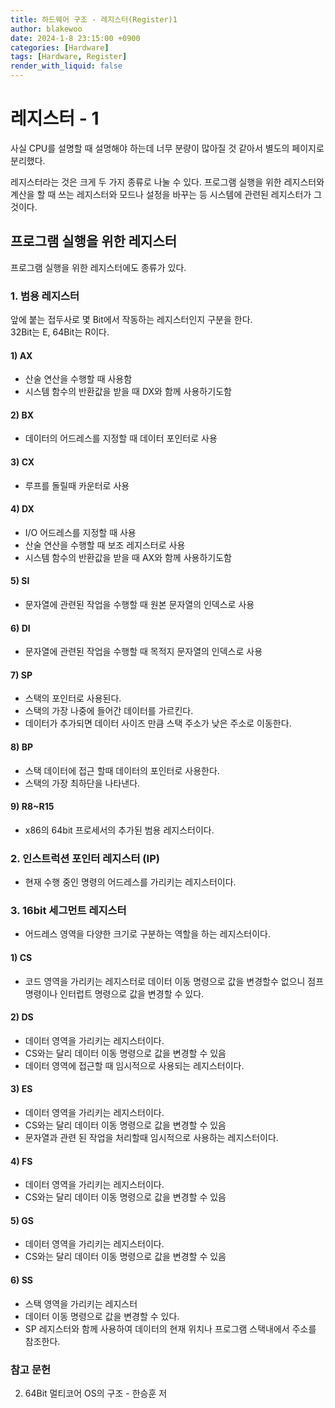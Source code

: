 ```yaml
---
title: 하드웨어 구조 - 레지스터(Register)1
author: blakewoo
date: 2024-1-8 23:15:00 +0900
categories: [Hardware]
tags: [Hardware, Register]
render_with_liquid: false
---
```


# 레지스터 - 1
사실 CPU를 설명할 때 설명해야 하는데 너무 분량이 많아질 것 같아서 별도의 페이지로 분리했다.

레지스터라는 것은 크게 두 가지 종류로 나눌 수 있다.
프로그램 실행을 위한 레지스터와 계산을 할 때 쓰는 레지스터와 모드나 설정을 바꾸는 등 시스템에 관련된
레지스터가 그것이다.

## 프로그램 실행을 위한 레지스터
프로그램 실행을 위한 레지스터에도 종류가 있다.

### 1. 범용 레지스터
앞에 붙는 접두사로 몇 Bit에서 작동하는 레지스터인지 구분을 한다.   
32Bit는 E, 64Bit는 R이다.

#### 1) AX
- 산술 연산을 수행할 때 사용함
- 시스템 함수의 반환값을 받을 때 DX와 함께 사용하기도함

#### 2) BX
- 데이터의 어드레스를 지정할 때 데이터 포인터로 사용

#### 3) CX
- 루프를 돌릴때 카운터로 사용

#### 4) DX
- I/O 어드레스를 지정할 때 사용
- 산술 연산을 수행할 때 보조 레지스터로 사용
- 시스템 함수의 반환값을 받을 때 AX와 함께 사용하기도함

#### 5) SI
- 문자열에 관련된 작업을 수행할 때 원본 문자열의 인덱스로 사용

#### 6) DI
- 문자열에 관련된 작업을 수행할 때 목적지 문자열의 인덱스로 사용

#### 7) SP
- 스택의 포인터로 사용된다.
- 스택의 가장 나중에 들어간 데이터를 가르킨다.
- 데이터가 추가되면 데이터 사이즈 만큼 스택 주소가 낮은 주소로 이동한다.

#### 8) BP
- 스택 데이터에 접근 할때 데이터의 포인터로 사용한다.
- 스택의 가장 최하단을 나타낸다.

#### 9) R8~R15
- x86의 64bit 프로세서의 추가된 범용 레지스터이다.

### 2. 인스트럭션 포인터 레지스터 (IP)
- 현재 수행 중인 명령의 어드레스를 가리키는 레지스터이다.

### 3. 16bit 세그먼트 레지스터
- 어드레스 영역을 다양한 크기로 구분하는 역할을 하는 레지스터이다.

#### 1) CS
- 코드 영역을 가리키는 레지스터로 데이터 이동 명령으로 값을 변경할수 없으니
  점프 명령이나 인터럽트 명령으로 값을 변경할 수 있다.
  
#### 2) DS
- 데이터 영역을 가리키는 레지스터이다.
- CS와는 달리 데이터 이동 명령으로 값을 변경할 수 있음
- 데이터 영역에 접근할 때 임시적으로 사용되는 레지스터이다.

#### 3) ES
- 데이터 영역을 가리키는 레지스터이다.
- CS와는 달리 데이터 이동 명령으로 값을 변경할 수 있음
- 문자열과 관련 된 작업을 처리할때 임시적으로 사용하는 레지스터이다.

#### 4) FS
- 데이터 영역을 가리키는 레지스터이다.
- CS와는 달리 데이터 이동 명령으로 값을 변경할 수 있음

#### 5) GS
- 데이터 영역을 가리키는 레지스터이다.
- CS와는 달리 데이터 이동 명령으로 값을 변경할 수 있음

#### 6) SS
- 스택 영역을 가리키는 레지스터
- 데이터 이동 명령으로 값을 변경할 수 있다.
- SP 레지스터와 함께 사용하여 데이터의 현재 위치나 프로그램 스택내에서
주소를 참조한다.



### 참고 문헌
   
2. 64Bit 멀티코어 OS의 구조 - 한승훈 저

